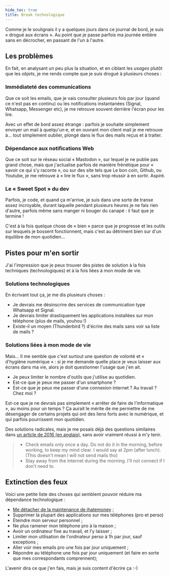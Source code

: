 ```yaml
---
hide_toc: true
title: Break technologique
---
```


Comme je le soulignais il y a quelques jours dans ce journal de bord, je suis « drogué aux écrans ». Au point que je passe parfois ma journée entière sans en décrocher, en passant de l'un à l'autre.

## Les problèmes

En fait, en analysant un peu plus la situation, et en ciblant les *usages* plutôt que les *objets*, je me rends compte que je suis drogué à plusieurs choses :

### Immédiateté des communications

Que ce soit les emails, que je vais consulter plusieurs fois par jour (quand ce n'est pas en continu) ou les notifications instantanées (Signal, Whatsapp, Messenger etc), je me retrouve souvent derrière l'écran pour les lire.

Avec un effet de bord assez étrange : parfois je souhaite simplement envoyer un mail à quelqu'un·e, et en ouvrant mon client mail je me retrouve à… tout simplement oublier, plongé dans le flux des mails reçus et à traiter.

### Dépendance aux notifications Web

Que ce soit sur le réseau social « Mastodon », sur lequel je ne publie pas grand chose, mais que j'actualise parfois de manière frénétique pour « savoir ce qui s'y raconte », ou sur des site tels que Le bon coin, Github, ou Youtube, je me retrouve à « lire le flux », sans trop réussir à en sortir. Aspiré.

### Le « Sweet Spot » du dev

Parfois, je code, et quand ça m'arrive, je suis dans une sorte de transe assez incroyable, durant laquelle pendant plusieurs heures je ne fais rien d'autre, parfois même sans manger ni bouger du canapé : il faut que je termine !

C'est à la fois quelque chose de « bien » parce que je progresse et les outils sur lesquels je bossent fonctionnent, mais c'est au détriment bien sur d'un équilibre de mon quotidien...

## Pistes pour m'en sortir

J'ai l'impression que je peux trouver des pistes de solution à la fois techniques (technologiques) et à la fois liées à mon mode de vie.

### Solutions technologiques

En écrivant tout ça, je me dis plusieurs choses :

- Je devrais me désinscrire des services de communication type Whatsapp et Signal.
- Je devrais limiter drastiquement les applications installées sur mon téléphone (plus de mails, youhou !)
- Existe-il un moyen (Thunderbird ?) d'écrire des mails sans voir sa liste de mails ?

### Solutions liées à mon mode de vie

Mais… Il me semble que c'est surtout une question de volonté et « d'hygiène numérique » : si je me demande quelle place je veux laisser aux écrans dans ma vie, alors je doit questionner l'usage que j'en ait.

- Je peux limiter le nombre d'outils que j'utilise au quotidien.
- Est-ce que je peux me passer d'un smartphone ?
- Est-ce que je peux me passer d'une connexion internet ? Au travail ? Chez moi ?

Est-ce que je ne devrais pas simplement « arrêter de faire de l'informatique », au moins pour un temps ? Ça aurait le mérite de me permettre de me désengager de certains projets qui ont des liens forts avec le numérique, et qui parfois pourrissent mon quotidien.

Des solutions radicales, mais je me posais déjà des questions similaires dans [un article de 2016 (en anglais)](https://blog.notmyidea.org/focusing-on-what-matters.html), sans avoir vraiment réussi à m'y tenir.

> - Check emails only once a day. Do not do it in the morning, before working, to keep my mind clear. I would say at 2pm (after lunch). (This doesn't mean I will not send mails tho)
>  - Stay away from the Internet during the morning. I'll not connect if I don't need to.

## Extinction des feux

Voici une petite liste des choses qui semblent pouvoir réduire ma dépendance technologique :

- [Me détacher de la maintenance de ihatemoney](https://github.com/spiral-project/ihatemoney/issues/517) ; 
- Supprimer la plupart des applications sur mes téléphones (pro et perso)
- Éteindre mon serveur personnel ;
- Ne plus ramener mon téléphone pro à la maison ;
- Avoir un ordinateur fixe au travail, et l'y laisser ;
- Limiter mon utilisation de l'ordinateur perso à 1h par jour, sauf exceptions ;
- Aller voir mes emails pro une fois par jour uniquement ;
- Répondre au téléphone une fois par jour uniquement (et faire en sorte que mes correspondants comprennent);

L'avenir dira ce que j'en fais, mais je suis content d'écrire ça :-)